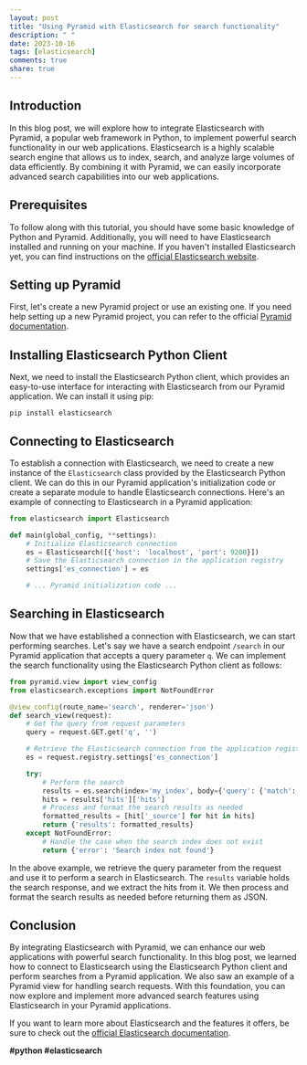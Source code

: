```yaml
---
layout: post
title: "Using Pyramid with Elasticsearch for search functionality"
description: " "
date: 2023-10-16
tags: [elasticsearch]
comments: true
share: true
---
```


## Introduction

In this blog post, we will explore how to integrate Elasticsearch with Pyramid, a popular web framework in Python, to implement powerful search functionality in our web applications. Elasticsearch is a highly scalable search engine that allows us to index, search, and analyze large volumes of data efficiently. By combining it with Pyramid, we can easily incorporate advanced search capabilities into our web applications.

## Prerequisites

To follow along with this tutorial, you should have some basic knowledge of Python and Pyramid. Additionally, you will need to have Elasticsearch installed and running on your machine. If you haven't installed Elasticsearch yet, you can find instructions on the [official Elasticsearch website](https://www.elastic.co/guide/en/elasticsearch/reference/current/install-elasticsearch.html).

## Setting up Pyramid

First, let's create a new Pyramid project or use an existing one. If you need help setting up a new Pyramid project, you can refer to the official [Pyramid documentation](https://docs.pylonsproject.org/projects/pyramid/en/latest/quick_tutorial/index.html).

## Installing Elasticsearch Python Client

Next, we need to install the Elasticsearch Python client, which provides an easy-to-use interface for interacting with Elasticsearch from our Pyramid application. We can install it using pip:

```shell
pip install elasticsearch
```

## Connecting to Elasticsearch

To establish a connection with Elasticsearch, we need to create a new instance of the `Elasticsearch` class provided by the Elasticsearch Python client. We can do this in our Pyramid application's initialization code or create a separate module to handle Elasticsearch connections. Here's an example of connecting to Elasticsearch in a Pyramid application:

```python
from elasticsearch import Elasticsearch

def main(global_config, **settings):
    # Initialize Elasticsearch connection
    es = Elasticsearch([{'host': 'localhost', 'port': 9200}])
    # Save the Elasticsearch connection in the application registry
    settings['es_connection'] = es

    # ... Pyramid initialization code ...
```

## Searching in Elasticsearch

Now that we have established a connection with Elasticsearch, we can start performing searches. Let's say we have a search endpoint `/search` in our Pyramid application that accepts a query parameter `q`. We can implement the search functionality using the Elasticsearch Python client as follows:

```python
from pyramid.view import view_config
from elasticsearch.exceptions import NotFoundError

@view_config(route_name='search', renderer='json')
def search_view(request):
    # Get the query from request parameters
    query = request.GET.get('q', '')

    # Retrieve the Elasticsearch connection from the application registry
    es = request.registry.settings['es_connection']

    try:
        # Perform the search
        results = es.search(index='my_index', body={'query': {'match': {'content': query}}})
        hits = results['hits']['hits']
        # Process and format the search results as needed
        formatted_results = [hit['_source'] for hit in hits]
        return {'results': formatted_results}
    except NotFoundError:
        # Handle the case when the search index does not exist
        return {'error': 'Search index not found'}

```

In the above example, we retrieve the query parameter from the request and use it to perform a search in Elasticsearch. The `results` variable holds the search response, and we extract the hits from it. We then process and format the search results as needed before returning them as JSON.

## Conclusion

By integrating Elasticsearch with Pyramid, we can enhance our web applications with powerful search functionality. In this blog post, we learned how to connect to Elasticsearch using the Elasticsearch Python client and perform searches from a Pyramid application. We also saw an example of a Pyramid view for handling search requests. With this foundation, you can now explore and implement more advanced search features using Elasticsearch in your Pyramid applications.

If you want to learn more about Elasticsearch and the features it offers, be sure to check out the [official Elasticsearch documentation](https://www.elastic.co/guide/en/elasticsearch/reference/current/index.html).

**#python #elasticsearch**